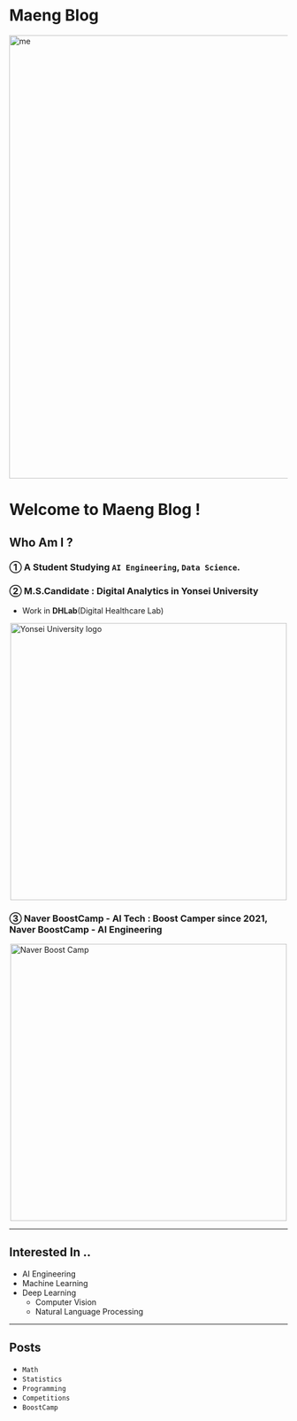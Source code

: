 # Maeng Blog

<!doctype html>
<head>
    <style>img{ display: block; margin: 0px auto;}</style>
</head>

<img src="https://user-images.githubusercontent.com/37925813/104890300-bcb59680-59b2-11eb-8d5f-044b681f1783.jpg" alt="me" width="800"/>

# Welcome to Maeng Blog !




## Who Am I ?

### ①  A Student Studying `AI Engineering`, `Data Science`.

### ②  **M.S.Candidate** : Digital Analytics in Yonsei University

- Work in **DHLab**(Digital Healthcare Lab)

<img src="https://user-images.githubusercontent.com/37925813/104892221-436b7300-59b5-11eb-96aa-f2a73a8657ae.png" alt="Yonsei University logo" width="500"/>

### ③ **Naver BoostCamp - AI Tech** : Boost Camper since 2021, Naver BoostCamp - AI Engineering

<img src="https://user-images.githubusercontent.com/37925813/104892123-259e0e00-59b5-11eb-9c38-8de4e19c8ab3.png" alt="Naver Boost Camp" width="500"/>

---

## Interested In ..

- AI Engineering 
- Machine Learning
- Deep Learning
  - Computer Vision
  - Natural Language Processing

---

## Posts

- `Math`
- `Statistics`
- `Programming`
- `Competitions`
- `BoostCamp`

</html>